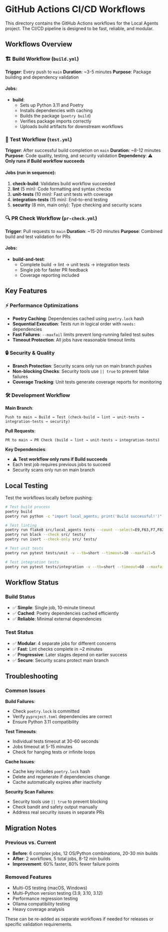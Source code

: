 # GitHub Actions CI/CD Workflows

This directory contains the GitHub Actions workflows for the Local Agents project. The CI/CD pipeline is designed to be fast, reliable, and modular.

## Workflows Overview

### 🏗️ Build Workflow (`build.yml`)
**Trigger**: Every push to `main`
**Duration**: ~3-5 minutes
**Purpose**: Package building and dependency validation

#### Jobs:
- **build**: 
  - Sets up Python 3.11 and Poetry
  - Installs dependencies with caching
  - Builds the package (`poetry build`)
  - Verifies package imports correctly
  - Uploads build artifacts for downstream workflows

### 🧪 Test Workflow (`test.yml`)
**Trigger**: After successful build completion on `main`
**Duration**: ~8-12 minutes
**Purpose**: Code quality, testing, and security validation
**Dependency**: ⚠️ **Only runs if Build workflow succeeds**

#### Jobs (run in sequence):
1. **check-build**: Validates build workflow succeeded
2. **lint** (5 min): Code formatting and syntax checks
3. **unit-tests** (10 min): Fast unit tests with coverage
4. **integration-tests** (15 min): End-to-end testing
5. **security** (8 min, main only): Type checking and security scans

### 🔍 PR Check Workflow (`pr-check.yml`)
**Trigger**: Pull requests to `main`
**Duration**: ~15-20 minutes
**Purpose**: Combined build and test validation for PRs

#### Jobs:
- **build-and-test**: 
  - Complete build → lint → unit tests → integration tests
  - Single job for faster PR feedback
  - Coverage reporting included

## Key Features

### ⚡ Performance Optimizations
- **Poetry Caching**: Dependencies cached using `poetry.lock` hash
- **Sequential Execution**: Tests run in logical order with `needs:` dependencies
- **Fast Failures**: `--maxfail` limits prevent long-running failed test suites
- **Timeout Protection**: All jobs have reasonable timeout limits

### 🔒 Security & Quality
- **Branch Protection**: Security scans only run on main branch pushes
- **Non-blocking Checks**: Security tools use `|| true` to prevent false failures
- **Coverage Tracking**: Unit tests generate coverage reports for monitoring

### 🛠️ Development Workflow

**Main Branch**:
```
Push to main → Build → Test (check-build → lint → unit-tests → integration-tests → security)
```

**Pull Requests**:
```  
PR to main → PR Check (build → lint → unit-tests → integration-tests)
```

**Key Dependencies**:
- ⚠️ **Test workflow only runs if Build succeeds**
- Each test job requires previous jobs to succeed
- Security scans only run on main branch

## Local Testing

Test the workflows locally before pushing:

```bash
# Test build process
poetry build
poetry run python -c "import local_agents; print('Build successful!')"

# Test linting
poetry run flake8 src/local_agents tests --count --select=E9,F63,F7,F82
poetry run black --check src/ tests/
poetry run isort --check-only src/ tests/

# Test unit tests
poetry run pytest tests/unit -v --tb=short --timeout=30 --maxfail=5

# Test integration tests  
poetry run pytest tests/integration -v --tb=short --timeout=60 --maxfail=3
```

## Workflow Status

### Build Status
- ✅ **Simple**: Single job, 10-minute timeout
- ✅ **Cached**: Poetry dependencies cached efficiently  
- ✅ **Reliable**: Minimal external dependencies

### Test Status
- ✅ **Modular**: 4 separate jobs for different concerns
- ✅ **Fast**: Lint checks complete in ~2 minutes
- ✅ **Progressive**: Later stages depend on earlier success
- ✅ **Secure**: Security scans protect main branch

## Troubleshooting

### Common Issues

**Build Failures**:
- Check `poetry.lock` is committed
- Verify `pyproject.toml` dependencies are correct
- Ensure Python 3.11 compatibility

**Test Timeouts**:
- Individual tests timeout at 30-60 seconds
- Jobs timeout at 5-15 minutes
- Check for hanging tests or infinite loops

**Cache Issues**:
- Cache key includes `poetry.lock` hash
- Delete and regenerate if dependencies change
- Cache automatically expires after inactivity

**Security Scan Failures**:
- Security tools use `|| true` to prevent blocking
- Check bandit and safety output manually
- Address real security issues in separate PRs

## Migration Notes

### Previous vs. Current
- **Before**: 6 complex jobs, 12 OS/Python combinations, 20-30 min builds
- **After**: 2 workflows, 5 total jobs, 8-12 min builds
- **Improvement**: 60% faster, 80% fewer failure points

### Removed Features
- Multi-OS testing (macOS, Windows)
- Multi-Python version testing (3.9, 3.10, 3.12)
- Performance regression testing
- Ollama compatibility testing
- Heavy coverage analysis

These can be re-added as separate workflows if needed for releases or specific validation requirements.